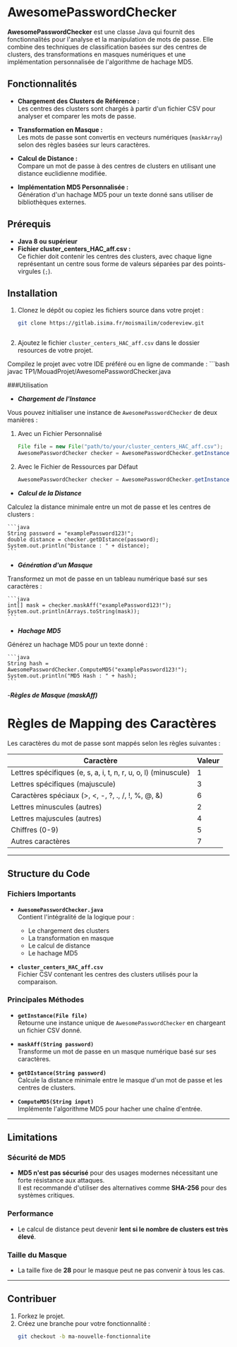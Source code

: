 # AwesomePasswordChecker

**AwesomePasswordChecker** est une classe Java qui fournit des fonctionnalités pour l'analyse et la manipulation de mots de passe. Elle combine des techniques de classification basées sur des centres de clusters, des transformations en masques numériques et une implémentation personnalisée de l'algorithme de hachage MD5.

## Fonctionnalités

- **Chargement des Clusters de Référence :**  
  Les centres des clusters sont chargés à partir d'un fichier CSV pour analyser et comparer les mots de passe.

- **Transformation en Masque :**  
  Les mots de passe sont convertis en vecteurs numériques (`maskArray`) selon des règles basées sur leurs caractères.

- **Calcul de Distance :**  
  Compare un mot de passe à des centres de clusters en utilisant une distance euclidienne modifiée.

- **Implémentation MD5 Personnalisée :**  
  Génération d'un hachage MD5 pour un texte donné sans utiliser de bibliothèques externes.

## Prérequis

- **Java 8 ou supérieur**
- **Fichier cluster_centers_HAC_aff.csv :**  
  Ce fichier doit contenir les centres des clusters, avec chaque ligne représentant un centre sous forme de valeurs séparées par des points-virgules (`;`).

## Installation

1. Clonez le dépôt ou copiez les fichiers source dans votre projet :

   ```bash
   git clone https://gitlab.isima.fr/moismailim/codereview.git

   

2. Ajoutez le fichier `cluster_centers_HAC_aff.csv` dans le dossier resources de votre projet.

Compilez le projet avec votre IDE préféré ou en ligne de commande :
    ```bash
    javac TP1/MouadProjet/AwesomePasswordChecker.java

###Utilisation
- ***Chargement de l'Instance***

Vous pouvez initialiser une instance de `AwesomePasswordChecker` de deux manières :
1. Avec un Fichier Personnalisé

    ```java
    File file = new File("path/to/your/cluster_centers_HAC_aff.csv");
    AwesomePasswordChecker checker = AwesomePasswordChecker.getInstance(file);
    ```

2. Avec le Fichier de Ressources par Défaut

    ```java
    AwesomePasswordChecker checker = AwesomePasswordChecker.getInstance();
    ```

- ***Calcul de la Distance***

Calculez la distance minimale entre un mot de passe et les centres de clusters :

    ```java
    String password = "examplePassword123!";
    double distance = checker.getDIstance(password);
    System.out.println("Distance : " + distance);
    ```

- ***Génération d'un Masque***

Transformez un mot de passe en un tableau numérique basé sur ses caractères :

    ```java
    int[] mask = checker.maskAff("examplePassword123!");
    System.out.println(Arrays.toString(mask));
    ```

- ***Hachage MD5***

Générez un hachage MD5 pour un texte donné :

    ```java
    String hash = AwesomePasswordChecker.ComputeMD5("examplePassword123!");
    System.out.println("MD5 Hash : " + hash);
    ```


-***Règles de Masque (maskAff)***

# Règles de Mapping des Caractères

Les caractères du mot de passe sont mappés selon les règles suivantes :

| **Caractère**                                      | **Valeur** |
|----------------------------------------------------|------------|
| Lettres spécifiques (e, s, a, i, t, n, r, u, o, l) (minuscule) | 1          |
| Lettres spécifiques (majuscule)                   | 3          |
| Caractères spéciaux (>, <, -, ?, ., /, !, %, @, &) | 6          |
| Lettres minuscules (autres)                       | 2          |
| Lettres majuscules (autres)                       | 4          |
| Chiffres (0-9)                                    | 5          |
| Autres caractères                                 | 7          |

---

## Structure du Code

### Fichiers Importants

- **`AwesomePasswordChecker.java`**  
  Contient l'intégralité de la logique pour :
  - Le chargement des clusters
  - La transformation en masque
  - Le calcul de distance
  - Le hachage MD5

- **`cluster_centers_HAC_aff.csv`**  
  Fichier CSV contenant les centres des clusters utilisés pour la comparaison.

### Principales Méthodes

- **`getInstance(File file)`**  
  Retourne une instance unique de `AwesomePasswordChecker` en chargeant un fichier CSV donné.

- **`maskAff(String password)`**  
  Transforme un mot de passe en un masque numérique basé sur ses caractères.

- **`getDIstance(String password)`**  
  Calcule la distance minimale entre le masque d'un mot de passe et les centres de clusters.

- **`ComputeMD5(String input)`**  
  Implémente l'algorithme MD5 pour hacher une chaîne d'entrée.

---

## Limitations

### Sécurité de MD5
- **MD5 n'est pas sécurisé** pour des usages modernes nécessitant une forte résistance aux attaques.  
  Il est recommandé d'utiliser des alternatives comme **SHA-256** pour des systèmes critiques.

### Performance
- Le calcul de distance peut devenir **lent si le nombre de clusters est très élevé**.

### Taille du Masque
- La taille fixe de **28** pour le masque peut ne pas convenir à tous les cas.

---

## Contribuer

1. Forkez le projet.  
2. Créez une branche pour votre fonctionnalité :
   ```bash
   git checkout -b ma-nouvelle-fonctionnalite

